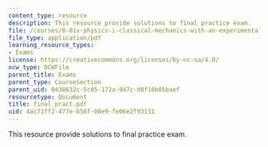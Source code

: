 ```yaml
---
content_type: resource
description: This resource provide solutions to final practice exam.
file: /courses/8-01x-physics-i-classical-mechanics-with-an-experimental-focus-fall-2002/4ac71ff2477eb58f08e9fe06e2f93131_final_pract.pdf
file_type: application/pdf
learning_resource_types:
- Exams
license: https://creativecommons.org/licenses/by-nc-sa/4.0/
ocw_type: OCWFile
parent_title: Exams
parent_type: CourseSection
parent_uid: 0438632c-5c05-172a-947c-d8f10b05baef
resourcetype: Document
title: final_pract.pdf
uid: 4ac71ff2-477e-b58f-08e9-fe06e2f93131
---
```

This resource provide solutions to final practice exam.
